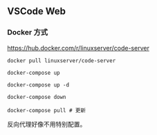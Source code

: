 ## VSCode Web

### Docker 方式

https://hub.docker.com/r/linuxserver/code-server

```shell
docker pull linuxserver/code-server
```

```shell
docker-compose up

docker-compose up -d

docker-compose down

docker-compose pull # 更新
```

反向代理好像不用特别配置。
